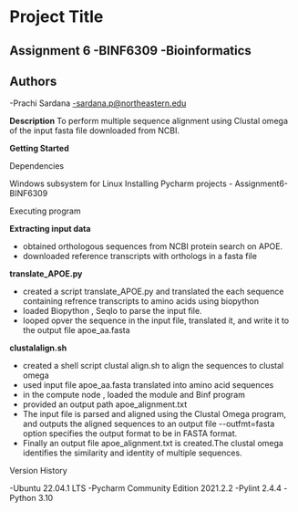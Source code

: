 # Project Title
## Assignment 6 -BINF6309 -Bioinformatics

## Authors
-Prachi Sardana 
-sardana.p@northeastern.edu

**Description**
To perform multiple sequence alignment using Clustal omega of the input fasta file downloaded from NCBI.

**Getting Started**

Dependencies

Windows subsystem for Linux Installing Pycharm projects - Assignment6- BINF6309

Executing program

**Extracting input data**
- obtained orthologous sequences from NCBI protein search on APOE.
- downloaded reference transcripts with orthologs in a fasta file

**translate_APOE.py**

- created a script translate_APOE.py and translated the each sequence containing refrence transcripts to amino acids using biopython 
- loaded Biopython , SeqIo to parse the input file.
- looped opver the sequence in the input file, translated it, and write it to the output file apoe_aa.fasta

**clustalalign.sh**
- created a shell script clustal align.sh to align the sequences to clustal omega
- used input file apoe_aa.fasta translated into amino acid sequences
- in the compute node , loaded the module and Binf program 
- provided an output path apoe_alignment.txt
- The input file is parsed and aligned using the Clustal Omega program, and outputs the aligned sequences to an output file
--outfmt=fasta option specifies the output format to be in FASTA format.
- Finally an output file apoe_alignment.txt is created.The clustal omega identifies the similarity and identity of multiple sequences.

Version History

-Ubuntu 22.04.1 LTS 
-Pycharm Community Edition 2021.2.2 
-Pylint 2.4.4 -Python 3.10
